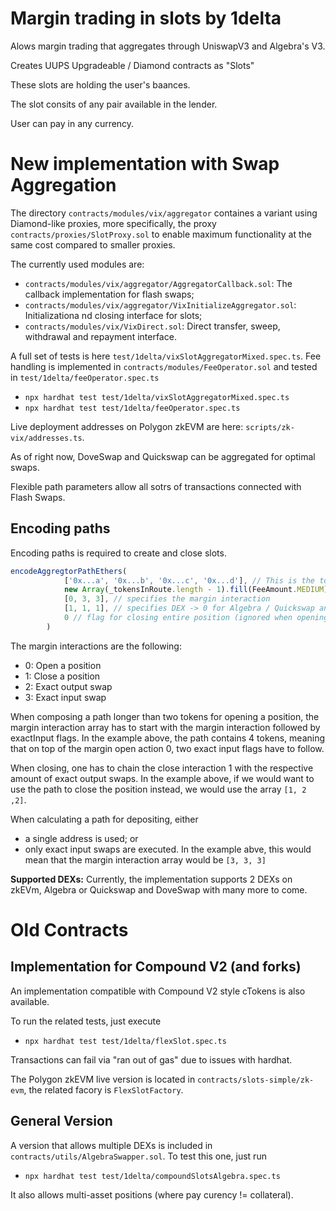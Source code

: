 # Margin trading in slots by 1delta

Alows margin trading that aggregates through UniswapV3 and Algebra's V3.

Creates UUPS Upgradeable / Diamond contracts as "Slots"

These slots are holding the user's baances.

The slot consits of any pair available in the lender.

User can pay in any currency.


# New implementation with Swap Aggregation

The directory `contracts/modules/vix/aggregator` containes a variant using Diamond-like proxies, more specifically, 
the proxy `contracts/proxies/SlotProxy.sol` to enable maximum functionality at the same cost compared to smaller proxies.

The currently used modules are:

- `contracts/modules/vix/aggregator/AggregatorCallback.sol`: The callback implementation for flash swaps;
- `contracts/modules/vix/aggregator/VixInitializeAggregator.sol`: Initializationa nd closing interface for slots;
- `contracts/modules/vix/VixDirect.sol`: Direct transfer, sweep, withdrawal and repayment interface.

A full set of tests is here `test/1delta/vixSlotAggregatorMixed.spec.ts`. Fee handling is implemented in `contracts/modules/FeeOperator.sol` and tested in `test/1delta/feeOperator.spec.ts`

- `npx hardhat test test/1delta/vixSlotAggregatorMixed.spec.ts`
- `npx hardhat test test/1delta/feeOperator.spec.ts`

Live deployment addresses on Polygon zkEVM are here: `scripts/zk-vix/addresses.ts`.

As of right now, DoveSwap and Quickswap can be aggregated for optimal swaps.

Flexible path parameters allow all sotrs of transactions connected with Flash Swaps.

## Encoding paths

Encoding paths is required to create and close slots.

```ts
encodeAggregtorPathEthers(
            ['0x...a', '0x...b', '0x...c', '0x...d'], // This is the token path as address array 
            new Array(_tokensInRoute.length - 1).fill(FeeAmount.MEDIUM), // array of Uni V3 style pool Fees (if a Uniswap V3 fork like Dove is used)
            [0, 3, 3], // specifies the margin interaction
            [1, 1, 1], // specifies DEX -> 0 for Algebra / Quickswap and 1 for Doveswap
            0 // flag for closing entire position (ignored when opening a position)
        )
```

The margin interactions are the following:
- 0: Open a position
- 1: Close a position
- 2: Exact output swap
- 3: Exact input swap

When composing a path longer than two tokens for opening a position, the margin interaction array has to start with the margin interaction followed by exactInput flags. In the example above, the path contains 4 tokens, meaning that on top of the margin open action 0, two exact input flags have to follow.

When closing, one has to chain the close interaction 1 with the respective amount of exact output swaps. In the example above, if we would want to use the path to close the position instead, we would use the array `[1, 2 ,2]`.

When calculating a path for depositing, either
- a single address is used; or
- only exact input swaps are executed. In the example abve, this would mean that the margin interaction array would be `[3, 3, 3]`

**Supported DEXs:** Currently, the implementation supports 2 DEXs on zkEVm, Algebra or Quickswap and DoveSwap with many more to come.

# Old Contracts

## Implementation for Compound V2 (and forks)

An implementation compatible with Compound V2 style cTokens is also available.

To run the related tests, just execute

- `npx hardhat test test/1delta/flexSlot.spec.ts`

Transactions can fail via "ran out of gas" due to issues with hardhat.

The Polygon zkEVM live version is located in `contracts/slots-simple/zk-evm`, the related facory is `FlexSlotFactory`.

## General Version

A version that allows multiple DEXs is included in `contracts/utils/AlgebraSwapper.sol`. To test this one, just run

- `npx hardhat test test/1delta/compoundSlotsAlgebra.spec.ts`

It also allows multi-asset positions (where pay curency != collateral).